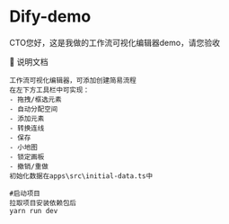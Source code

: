 # Dify-demo
CTO您好，这是我做的工作流可视化编辑器demo，请您验收

🚀 说明文档
```
工作流可视化编辑器，可添加创建简易流程
在左下方工具栏中可实现：
- 拖拽/框选元素
- 自动分配空间
- 添加元素
- 转换连线
- 保存
- 小地图
- 锁定画板
- 撤销/重做
初始化数据在apps\src\initial-data.ts中

#启动项目
拉取项目安装依赖包后
yarn run dev
```
